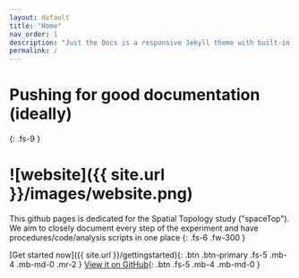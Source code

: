 ```yaml
---
layout: default
title: "Home"
nav_order: 1
description: "Just the Docs is a responsive Jekyll theme with built-in search that is easily customizable and hosted on GitHub Pages."
permalink: /
---
```


# Pushing for good documentation (ideally)
{: .fs-9 }

# ![website]({{ site.url }}/images/website.png)

This github pages is dedicated for the Spatial Topology study ("spaceTop"). We aim to closely document every step of the experiment and have procedures/code/analysis scripts in one place
{: .fs-6 .fw-300 }

[Get started now]({{ site.url }}/gettingstarted){: .btn .btn-primary .fs-5 .mb-4 .mb-md-0 .mr-2 } [View it on GitHub](https://github.com/spatialtopology){: .btn .fs-5 .mb-4 .mb-md-0 }
